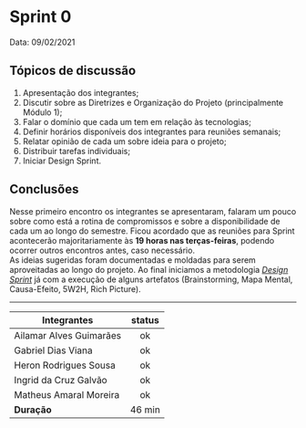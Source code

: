 # Sprint 0

Data: 09/02/2021

## Tópicos de discussão

   1. Apresentação dos integrantes;
   2. Discutir sobre as Diretrizes e Organização do Projeto (principalmente Módulo 1);
   3. Falar o domínio que cada um tem em relação às tecnologias;
   4. Definir horários disponíveis dos integrantes para reuniões semanais;
   5. Relatar opinião de cada um sobre ideia para o projeto;
   6. Distribuir tarefas individuais;
   7. Iniciar Design Sprint.


## Conclusões

Nesse primeiro encontro os integrantes se apresentaram, falaram um pouco sobre como está a rotina de compromissos e sobre a disponibilidade de cada um ao longo do semestre. Ficou acordado que as reuniões para Sprint acontecerão majoritariamente às **19 horas nas terças-feiras**, podendo ocorrer outros encontros antes, caso necessário. <br> 
As ideias sugeridas foram documentadas e moldadas para serem aproveitadas ao longo do projeto. Ao final iniciamos a metodologia [*Design Sprint*](Unb\2020.2_G6\docs\pages\base\designsprint.md) já com a execução de alguns artefatos (Brainstorming, Mapa Mental, Causa-Efeito, 5W2H, Rich Picture).

---

| Integrantes                  | status |
| ---------------------------- | :----: |
| Ailamar Alves Guimarães        | ok |
| Gabriel Dias Viana             | ok |
| Heron Rodrigues Sousa          | ok |
| Ingrid da Cruz Galvão          | ok |
| Matheus Amaral Moreira         | ok |
| **Duração**                  | 46 min |
